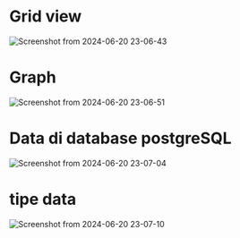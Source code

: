 # Grid view
![Screenshot from 2024-06-20 23-06-43](https://github.com/AndhikaAr22/DE_live_coding_test_andhika/assets/116149022/a10f28a9-21cc-4fbe-b0fd-76a9c1ecaf4d)
# Graph
![Screenshot from 2024-06-20 23-06-51](https://github.com/AndhikaAr22/DE_live_coding_test_andhika/assets/116149022/162032b6-3ba8-4041-b4f3-38873d6d5116)
# Data di database postgreSQL
![Screenshot from 2024-06-20 23-07-04](https://github.com/AndhikaAr22/DE_live_coding_test_andhika/assets/116149022/857c7c20-10a2-408b-8d7f-8acc24f3cd23)
# tipe data 
![Screenshot from 2024-06-20 23-07-10](https://github.com/AndhikaAr22/DE_live_coding_test_andhika/assets/116149022/6d1e2014-c4a0-42d0-8781-587225b39f1b)
